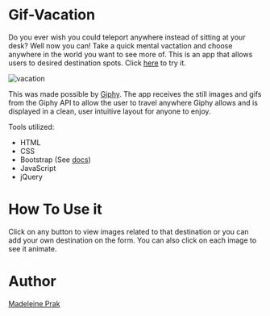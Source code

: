 # Gif-Vacation
Do you ever wish you could teleport anywhere instead of sitting at your desk? Well now you can! Take a quick mental vactation and choose anywhere in the world you want to see more of. This is an app that allows users to desired destination spots. Click [here](https://madeleineprak.github.io/Gif-Vacation/) to try it.

![vacation](https://user-images.githubusercontent.com/26778117/65649496-9e58aa00-dfbb-11e9-8a2e-2fa3589103bb.PNG)

This was made possible by [Giphy](https://giphy.com/). The app receives the still images and gifs from the Giphy API to allow the user to travel anywhere Giphy allows and is displayed in a clean, user intuitive layout for anyone to enjoy. 

Tools utilized:
* HTML
* CSS
* Bootstrap (See [docs](https://getbootstrap.com/))
* JavaScript
* jQuery 

# How To Use it
Click on any button to view images related to that destination or you can add your own destination on the form. You can also click on each image to see it animate.

# Author
[Madeleine Prak](https://github.com/madeleineprak)
